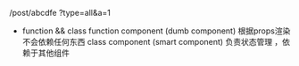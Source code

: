 /post/abcdfe
?type=all&a=1

- function && class
  function component (dumb component) 根据props渲染不会依赖任何东西
  class component (smart component) 负责状态管理 ，依赖于其他组件